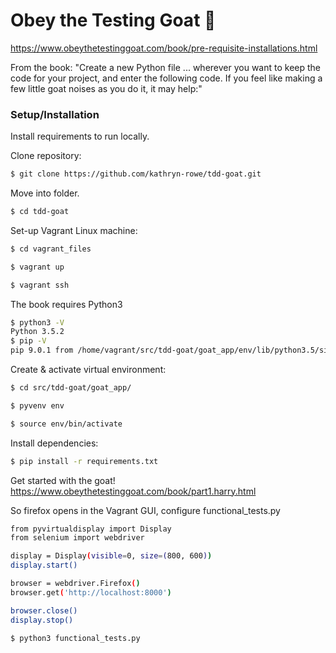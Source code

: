 # Obey the Testing Goat  :goat:
https://www.obeythetestinggoat.com/book/pre-requisite-installations.html

From the book: "Create a new Python file ... wherever you want to keep the code for your project, and enter the following code. If you feel like making a few little goat noises as you do it, it may help:"

### Setup/Installation

Install requirements to run locally.

Clone repository:

```sh
$ git clone https://github.com/kathryn-rowe/tdd-goat.git
```
Move into folder.

```sh
$ cd tdd-goat
```
Set-up Vagrant Linux machine:

```sh
$ cd vagrant_files
```
```sh
$ vagrant up
```
```sh
$ vagrant ssh
```
The book requires Python3

```sh
$ python3 -V
Python 3.5.2
$ pip -V
pip 9.0.1 from /home/vagrant/src/tdd-goat/goat_app/env/lib/python3.5/site-packages (python 3.5)
```
Create & activate virtual environment:

```sh
$ cd src/tdd-goat/goat_app/
```
```sh
$ pyvenv env
```
```sh
$ source env/bin/activate
```
Install dependencies:

```sh
$ pip install -r requirements.txt
```
Get started with the goat! https://www.obeythetestinggoat.com/book/part1.harry.html

So firefox opens in the Vagrant GUI, configure functional_tests.py

```sh
from pyvirtualdisplay import Display
from selenium import webdriver

display = Display(visible=0, size=(800, 600))
display.start()

browser = webdriver.Firefox()
browser.get('http://localhost:8000')

browser.close()
display.stop()
```
```sh
$ python3 functional_tests.py
```